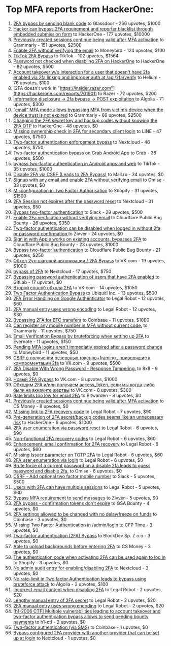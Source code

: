 # Top MFA reports from HackerOne:

1. [2FA bypass by sending blank code](https://hackerone.com/reports/897385) to Glassdoor - 266 upvotes, $1000
2. [Hacker can bypass 2FA requirement and reporter blacklist through embedded submission form](https://hackerone.com/reports/418767) to HackerOne - 177 upvotes, $10000
3. [Previously created sessions continue being valid after MFA activation](https://hackerone.com/reports/667739) to Grammarly - 151 upvotes, $2500
4. [Enable 2FA without verifying the email](https://hackerone.com/reports/649533) to Moneybird - 124 upvotes, $100
5. [TikTok 2FA Bypass](https://hackerone.com/reports/1247108) to TikTok - 102 upvotes, $1564
6. [Password not checked when disabling 2FA on HackerOne](https://hackerone.com/reports/587910) to HackerOne - 82 upvotes, $500
7. [Account takeover w/o interaction for a user that doesn't have 2fa enabled via 2fa linking and improper auth at /api/2fa/verify](https://hackerone.com/reports/810880) to Helium - 76 upvotes, $100
8. [2FA doesn't work in "https://insider.razer.com"](https://hackerone.com/reports/701901) to Razer - 72 upvotes, $200
9. [Information disclosure -\> 2fa bypass -\> POST exploitation ](https://hackerone.com/reports/1276373) to Algolia - 71 upvotes, $300
10. [“email” MFA mode allows bypassing MFA from victim’s device when the device trust is not expired](https://hackerone.com/reports/665722) to Grammarly - 66 upvotes, $2500
11. [Changing the 2FA secret key and backup codes without knowing the 2FA OTP](https://hackerone.com/reports/1139535) to HackerOne - 48 upvotes, $0
12. [Missing ownership check in 2FA for secondary client login](https://hackerone.com/reports/1250474) to LINE - 47 upvotes, $7500
13. [Two-factor authentication enforcement bypass](https://hackerone.com/reports/1050244) to Nextcloud - 46 upvotes, $750
14. [Two-factor authentication bypass on Grab Android App](https://hackerone.com/reports/202425) to Grab - 36 upvotes, $500
15. [bypass two-factor authentication in Android apps and web](https://hackerone.com/reports/1747978) to TikTok - 35 upvotes, $1000
16. [Disable 2FA via CSRF (Leads to 2FA Bypass)](https://hackerone.com/reports/670329) to Mail.ru - 34 upvotes, $0
17. [Signup with any email and enable 2FA without verifying email](https://hackerone.com/reports/699200) to Omise - 33 upvotes, $0
18. [Misconfiguration in Two Factor Authorisation](https://hackerone.com/reports/178293) to Shopify - 31 upvotes, $1500
19. [2FA Session not expires after the password reset](https://hackerone.com/reports/486693) to Nextcloud - 31 upvotes, $50
20. [Bypass  two-factor authentication](https://hackerone.com/reports/121696) to Slack - 29 upvotes, $500
21. [Enable 2Fa verification without verifying email](https://hackerone.com/reports/1618021) to Cloudflare Public Bug Bounty - 26 upvotes, $350
22. [Two-factor authentication can be disabled when logged in without 2fa or password confirmation ](https://hackerone.com/reports/992450) to Zivver - 24 upvotes, $0
23. [Sign in with Apple works on existing accounts, bypasses 2FA](https://hackerone.com/reports/1593404) to Cloudflare Public Bug Bounty - 23 upvotes, $1000
24. [Bypass two-factor authentication](https://hackerone.com/reports/1664974) to Cloudflare Public Bug Bounty - 21 upvotes, $250
25. [Обход 2ух-шаговой авторизации / 2FA Bypass](https://hackerone.com/reports/163834) to VK.com - 19 upvotes, $1000
26. [bypass of 2FA](https://hackerone.com/reports/248656) to Nextcloud - 17 upvotes, $750
27. [Bypassing password authentication of users that have 2FA enabled](https://hackerone.com/reports/128085) to GitLab - 17 upvotes, $0
28. [Второй способ обхода 2FA](https://hackerone.com/reports/167121) to VK.com - 14 upvotes, $1050
29. [Two Factor Authentication Bypass](https://hackerone.com/reports/350288) to Ubiquiti Inc. - 13 upvotes, $500
30. [2FA Error Handling on Google Authenticator](https://hackerone.com/reports/249695) to Legal Robot - 12 upvotes, $60
31. [2FA manual entry uses wrong encoding](https://hackerone.com/reports/260390) to Legal Robot - 12 upvotes, $30
32. [Bypassing 2FA for BTC transfers](https://hackerone.com/reports/10554) to Coinbase - 11 upvotes, $1000
33. [Can register any mobile number in MFA without current code.](https://hackerone.com/reports/667740) to Grammarly - 11 upvotes, $750
34. [Email Verification Bypass by bruteforcing when setting up 2FA](https://hackerone.com/reports/1394984) to Evernote - 11 upvotes, $150
35. [Pending MFA logins aren't immediatly expired after a password change](https://hackerone.com/reports/743518) to Moneybird - 11 upvotes, $50
36. [CSRF в получении резервных токенов+framing , приводящие к компроментации 2fa](https://hackerone.com/reports/90165) to VK.com - 9 upvotes, $500
37. [2FA Disable With Wrong Password - Response Tampering.](https://hackerone.com/reports/893085) to 8x8 - 9 upvotes, $0
38. [Новый 2FA Bypass](https://hackerone.com/reports/179421) to VK.com - 8 upvotes, $1000
39. [Обходим 2FA и/или получаем access_token, если мы когда-либо были на аккаунте жертвы](https://hackerone.com/reports/316078) to VK.com - 8 upvotes, $300
40. [Rate limits too low for email 2FA](https://hackerone.com/reports/979820) to Bitwarden - 8 upvotes, $0
41. [Previously created sessions continue being valid after MFA activation](https://hackerone.com/reports/1185479) to CS Money - 8 upvotes, $0
42. [Missing link to 2FA recovery code](https://hackerone.com/reports/249346) to Legal Robot - 7 upvotes, $90
43. [Pre-generation of 2FA secret/backup codes seems like an unnecessary risk](https://hackerone.com/reports/100509) to HackerOne - 6 upvotes, $1000
44. [2FA user enumeration via password reset](https://hackerone.com/reports/249431) to Legal Robot - 6 upvotes, $90
45. [Non-functional 2FA recovery codes](https://hackerone.com/reports/249337) to Legal Robot - 6 upvotes, $60
46. [Enhancement: email confirmation for 2FA recovery](https://hackerone.com/reports/250082) to Legal Robot - 6 upvotes, $60
47. [Missing Issuer parameter on TOTP 2FA](https://hackerone.com/reports/251200) to Legal Robot - 6 upvotes, $60
48. [2FA user enumeration via login](https://hackerone.com/reports/249467) to Legal Robot - 6 upvotes, $0
49. [Brute force of a current password on a disable 2fa leads to guess password and disable 2fa.](https://hackerone.com/reports/1465277) to Omise - 6 upvotes, $0
50. [CSRF - Add optional two factor mobile number](https://hackerone.com/reports/155774) to Slack - 5 upvotes, $500
51. [Users with 2FA can have multiple sessions](https://hackerone.com/reports/250243) to Legal Robot - 5 upvotes, $60
52. [Bypass MFA requirement to send messages](https://hackerone.com/reports/987650) to Zivver - 5 upvotes, $0
53. [2FA bypass - confirmation tokens don't expire](https://hackerone.com/reports/264090) to GSA Bounty - 4 upvotes, $0
54. [2FA settings allowed to be changed with no delay/freeze on funds](https://hackerone.com/reports/16696) to Coinbase - 3 upvotes, $0
55. [Missing Two Factor Authentication in /admin/login](https://hackerone.com/reports/474963) to CFP Time - 3 upvotes, $0
56. [Two-factor authentication (2FA) Bypass](https://hackerone.com/reports/708303) to BlockDev Sp. Z o.o - 3 upvotes, $0
57. [Able to upload backgrounds before entering 2FA](https://hackerone.com/reports/1080839) to CS Money - 3 upvotes, $0
58. [The authentication code when activating 2FA can be used again to log in](https://hackerone.com/reports/695041) to Shopify - 3 upvotes, $0
59. [No admin audit entry for enabling/disabling 2FA](https://hackerone.com/reports/1200989) to Nextcloud - 3 upvotes, $0
60. [No rate-limit in Two factor Authentication leads to bypass using bruteforce attack](https://hackerone.com/reports/128777) to Algolia - 2 upvotes, $100
61. [Incorrect email content when disabling 2FA](https://hackerone.com/reports/259416) to Legal Robot - 2 upvotes, $20
62. [Lengthy manual entry of 2FA secret](https://hackerone.com/reports/259415) to Legal Robot - 2 upvotes, $20
63. [2FA manual entry uses wrong encoding](https://hackerone.com/reports/260491) to Legal Robot - 2 upvotes, $20
64. [[h1-2006 CTF] Multiple vulnerabilities leading to account takeover and two-factor authentication bypass allows to send pending bounty payments](https://hackerone.com/reports/895722) to h1-ctf - 2 upvotes, $0
65. [Two-factor authentication (via SMS)](https://hackerone.com/reports/66223) to Coinbase - 1 upvotes, $0
66. [Bypass configured 2FA provider with another provider that can be set up at login](https://hackerone.com/reports/722748) to Nextcloud - 1 upvotes, $0
